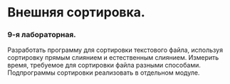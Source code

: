 # Внешняя сортировка.
### 9-я лабораторная.
Разработать программу для сортировки текстового файла, используя сортировку прямым слиянием и естественным слиянием. Измерить время, требуемое для сортировки файла разными способами. Подпрограммы сортировки реализовать в отдельном модуле.
